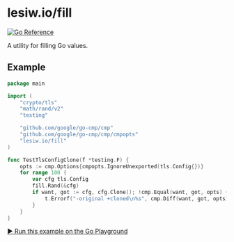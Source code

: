 # lesiw.io/fill

[![Go Reference](https://pkg.go.dev/badge/lesiw.io/fill.svg)](https://pkg.go.dev/lesiw.io/fill)

A utility for filling Go values.

## Example

``` go
package main

import (
    "crypto/tls"
    "math/rand/v2"
    "testing"

    "github.com/google/go-cmp/cmp"
    "github.com/google/go-cmp/cmp/cmpopts"
    "lesiw.io/fill"
)

func TestTlsConfigClone(f *testing.F) {
    opts := cmp.Options{cmpopts.IgnoreUnexported(tls.Config{})}
    for range 100 {
        var cfg tls.Config
        fill.Rand(&cfg)
        if want, got := cfg, cfg.Clone(); !cmp.Equal(want, got, opts) {
            t.Errorf("-original +cloned\n%s", cmp.Diff(want, got, opts))
        }
    }
}
```

[▶️ Run this example on the Go Playground](https://go.dev/play/p/PJCBSOH2VaO)

